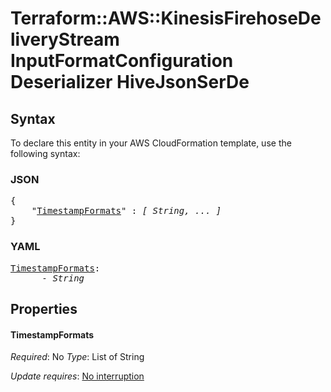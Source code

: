 # Terraform::AWS::KinesisFirehoseDeliveryStream InputFormatConfiguration Deserializer HiveJsonSerDe

## Syntax

To declare this entity in your AWS CloudFormation template, use the following syntax:

### JSON

<pre>
{
    "<a href="#timestampformats" title="TimestampFormats">TimestampFormats</a>" : <i>[ String, ... ]</i>
}
</pre>

### YAML

<pre>
<a href="#timestampformats" title="TimestampFormats">TimestampFormats</a>: <i>
      - String</i>
</pre>

## Properties

#### TimestampFormats

_Required_: No
_Type_: List of String

_Update requires_: [No interruption](https://docs.aws.amazon.com/AWSCloudFormation/latest/UserGuide/using-cfn-updating-stacks-update-behaviors.html#update-no-interrupt)


